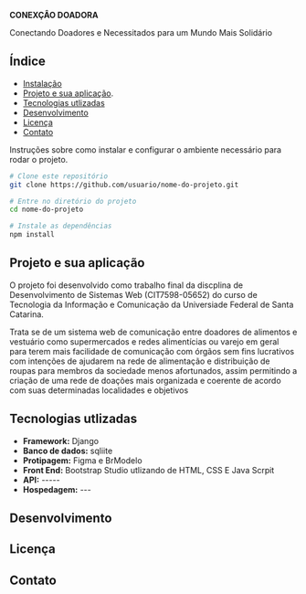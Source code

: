 **CONEXÇÂO DOADORA**

Conectando Doadores e Necessitados para um Mundo Mais Solidário

## Índice

- [Instalação](#instalação)
- [Projeto e sua aplicação](#projeto).
- [Tecnologias utlizadas](#Tec)
- [Desenvolvimento](#dev)
- [Licença](#licença)
- [Contato](#contato)



Instruções sobre como instalar e configurar o ambiente necessário para rodar o projeto.

```bash
# Clone este repositório
git clone https://github.com/usuario/nome-do-projeto.git

# Entre no diretório do projeto
cd nome-do-projeto

# Instale as dependências
npm install
```
## Projeto e sua aplicação

O projeto foi desenvolvido como trabalho final da discplina de Desenvolvimento de Sistemas Web (CIT7598-05652) do curso de Tecnologia da Informação e Comunicação
da Universiade Federal de Santa Catarina. 

Trata se de um sistema web de comunicação entre doadores de alimentos e vestuário 
como supermercados e redes alimentícias ou varejo em geral para terem mais facilidade de comunicação 
com órgãos sem fins lucrativos com intenções de ajudarem na rede de alimentação e distribuição de roupas 
para membros da sociedade menos afortunados, assim permitindo a criação de uma rede de doações mais organizada 
e coerente de acordo com suas determinadas localidades e objetivos



## **Tecnologias utlizadas**

- **Framework:** Django 
- **Banco de dados:** sqliite
- **Protipagem:** Figma e BrModelo
- **Front End:** Bootstrap Studio utlizando de HTML, CSS E Java Scrpit
- **API:** -----
- **Hospedagem:** ---

## Desenvolvimento

## Licença

## Contato

